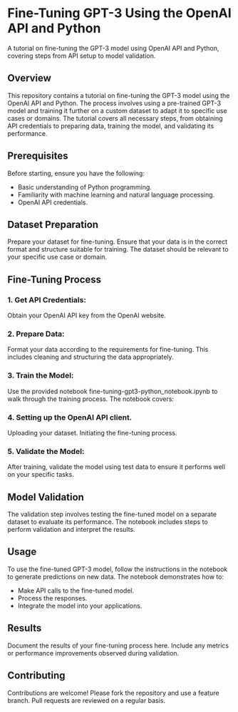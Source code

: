 # Fine-Tuning GPT-3 Using the OpenAI API and Python
A tutorial on fine-tuning the GPT-3 model using OpenAI API and Python, covering steps from API setup to model validation.
## Overview
This repository contains a tutorial on fine-tuning the GPT-3 model using the OpenAI API and Python. The process involves using a pre-trained GPT-3 model and training it further on a custom dataset to adapt it to specific use cases or domains. The tutorial covers all necessary steps, from obtaining API credentials to preparing data, training the model, and validating its performance.
## Prerequisites
Before starting, ensure you have the following:
- Basic understanding of Python programming.
- Familiarity with machine learning and natural language processing.
- OpenAI API credentials.

## Dataset Preparation
Prepare your dataset for fine-tuning. Ensure that your data is in the correct format and structure suitable for training. The dataset should be relevant to your specific use case or domain.

## Fine-Tuning Process
### 1. Get API Credentials:
Obtain your OpenAI API key from the OpenAI website.

### 2. Prepare Data:
Format your data according to the requirements for fine-tuning. This includes cleaning and structuring the data appropriately.

### 3. Train the Model:
Use the provided notebook fine-tuning-gpt3-python_notebook.ipynb to walk through the training process. The notebook covers:

### 4. Setting up the OpenAI API client.
Uploading your dataset.
Initiating the fine-tuning process.

### 5. Validate the Model:
After training, validate the model using test data to ensure it performs well on your specific tasks.

## Model Validation
The validation step involves testing the fine-tuned model on a separate dataset to evaluate its performance. The notebook includes steps to perform validation and interpret the results.

## Usage
To use the fine-tuned GPT-3 model, follow the instructions in the notebook to generate predictions on new data. The notebook demonstrates how to:
- Make API calls to the fine-tuned model.
- Process the responses.
- Integrate the model into your applications.

## Results
Document the results of your fine-tuning process here. Include any metrics or performance improvements observed during validation.

## Contributing
Contributions are welcome! Please fork the repository and use a feature branch. Pull requests are reviewed on a regular basis.
